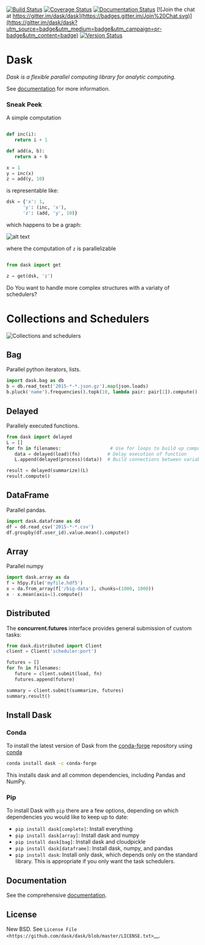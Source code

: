 [![Build Status](https://travis-ci.org/dask/dask.svg?branch=master)](https://travis-ci.org/dask/dask)
[![Coverage Status](https://coveralls.io/repos/dask/dask/badge.svg)](https://coveralls.io/r/dask/dask)
[![Documentation Status](http://readthedocs.org/projects/dask/badge/?version=latest)](http://dask.pydata.org/en/latest/)
[![Join the chat at https://gitter.im/dask/dask](https://badges.gitter.im/Join%20Chat.svg)](https://gitter.im/dask/dask?utm_source=badge&utm_medium=badge&utm_campaign=pr-badge&utm_content=badge)
[![Version Status](https://img.shields.io/pypi/v/dask.svg)](https://pypi.python.org/pypi/dask/)

# Dask

*Dask is a flexible parallel computing library for analytic computing.*  

See [documentation](http://dask.pydata.org/en/latest/) for more information.


### Sneak Peek

A simple computation

```python

def inc(i):
   return i + 1

def add(a, b):
   return a + b

x = 1
y = inc(x)
z = add(y, 10)
```   

is representable like:


```python
dsk = {'x': 1,
      'y': (inc, 'x'),
      'z': (add, 'y', 10)}
```        

which happens to be a graph:

![alt text](https://github.com/dask/dask/blob/master/docs/source/_static/dask-simple.png "A simple dask dictionary")

where the computation of `z` is parallelizable


```python

from dask import get

z = get(dsk, 'z')
```

Do You want to handle more complex structures with a variaty of schedulers?


# Collections and Schedulers


![Collections and schedulers](https://github.com/dask/dask/blob/master/docs/source/images/collections-schedulers.png "Dask collections and schedulers")


## Bag

Parallel python iterators, lists.

```python
import dask.bag as db
b = db.read_text('2015-*-*.json.gz').map(json.loads)
b.pluck('name').frequencies().topk(10, lambda pair: pair[1]).compute()
```

## Delayed

Parallely executed functions.

```python
from dask import delayed
L = []
for fn in filenames:                  # Use for loops to build up computation
   data = delayed(load)(fn)          # Delay execution of function
   L.append(delayed(process)(data))  # Build connections between variables

result = delayed(summarize)(L)
result.compute()
```

## DataFrame

Parallel pandas.

```python
import dask.dataframe as dd
df = dd.read_csv('2015-*-*.csv')
df.groupby(df.user_id).value.mean().compute()
```

## Array

Parallel numpy

```python
import dask.array as da
f = h5py.File('myfile.hdf5')
x = da.from_array(f['/big-data'], chunks=(1000, 1000))
x - x.mean(axis=1).compute()
```

## Distributed 

The **concurrent.futures** interface provides general submission of custom
tasks:

```python
from dask.distributed import Client
client = Client('scheduler:port')

futures = []
for fn in filenames:
   future = client.submit(load, fn)
   futures.append(future)

summary = client.submit(summarize, futures)
summary.result()
```

## Install Dask

### Conda

To install the latest version of Dask from the
[conda-forge](<https://conda-forge.github.io/>) repository using
[conda](https://www.continuum.io/downloads>)

```bash
conda install dask -c conda-forge
```

This installs dask and all common dependencies, including Pandas and NumPy.

### Pip

To install Dask with `pip` there are a few options, depending on which
dependencies you would like to keep up to date:

*   `pip install dask[complete]`: Install everything
*   `pip install dask[array]`: Install dask and numpy
*   `pip install dask[bag]`: Install dask and cloudpickle
*   `pip install dask[dataframe]`: Install dask, numpy, and pandas
*   `pip install dask`: Install only dask, which depends only on the standard
    library.  This is appropriate if you only want the task schedulers.


## Documentation

See the comprehensive [documentation](http://dask.pydata.org/en/latest/).


## License

New BSD. See `License File <https://github.com/dask/dask/blob/master/LICENSE.txt>`__.
